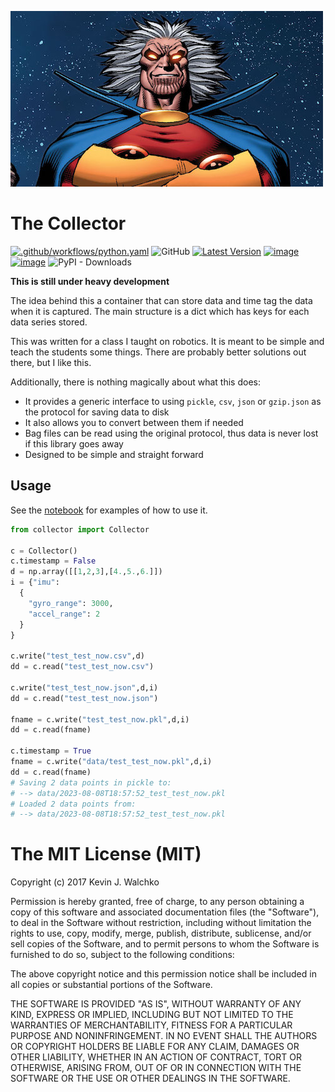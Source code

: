 [![image](https://raw.githubusercontent.com/MomsFriendlyRobotCompany/the-collector/master/pics/header.jpg)](https://github.com/MomsFriendlyRobotCompany/the-collector)

# The Collector

[![.github/workflows/python.yaml](https://github.com/MomsFriendlyRobotCompany/the_collector/actions/workflows/python.yaml/badge.svg)](https://github.com/MomsFriendlyRobotCompany/the_collector/actions/workflows/python.yaml)
![GitHub](https://img.shields.io/github/license/MomsFriendlyRobotCompany/the-collector)
[![Latest Version](https://img.shields.io/pypi/v/the-collector.svg)](https://pypi.python.org/pypi/the-collector/)
[![image](https://img.shields.io/pypi/pyversions/the-collector.svg)](https://pypi.python.org/pypi/the-collector)
[![image](https://img.shields.io/pypi/format/the-collector.svg)](https://pypi.python.org/pypi/the-collector)
![PyPI - Downloads](https://img.shields.io/pypi/dm/opencv_camera?color=aqua)

**This is still under heavy development**

The idea behind this a container that can store data and time tag the
data when it is captured. The main structure is a dict which has keys
for each data series stored.

This was written for a class I taught on robotics. It is meant to be simple and
teach the students some things. There are probably better solutions out there,
but I like this.

Additionally, there is nothing magically about what this does:

- It provides a generic interface to using `pickle`, `csv`, `json` or `gzip.json` as
the protocol for saving data to disk
- It also allows you to convert between them if needed
- Bag files can be read using the original protocol, thus data is never lost
if this library goes away
- Designed to be simple and straight forward

## Usage

See the [notebook](docs/notebooks/the_collector.ipynb) for examples of how to use
it.

```python
from collector import Collector

c = Collector()
c.timestamp = False
d = np.array([[1,2,3],[4.,5.,6.]])
i = {"imu":
  {
    "gyro_range": 3000,
    "accel_range": 2
  }
}

c.write("test_test_now.csv",d)
dd = c.read("test_test_now.csv")

c.write("test_test_now.json",d,i)
dd = c.read("test_test_now.json")

fname = c.write("test_test_now.pkl",d,i)
dd = c.read(fname)

c.timestamp = True
fname = c.write("data/test_test_now.pkl",d,i)
dd = c.read(fname)
# Saving 2 data points in pickle to:
# --> data/2023-08-08T18:57:52_test_test_now.pkl
# Loaded 2 data points from:
# --> data/2023-08-08T18:57:52_test_test_now.pkl
```

# The MIT License (MIT)

Copyright (c) 2017 Kevin J. Walchko

Permission is hereby granted, free of charge, to any person obtaining a
copy of this software and associated documentation files (the
"Software"), to deal in the Software without restriction, including
without limitation the rights to use, copy, modify, merge, publish,
distribute, sublicense, and/or sell copies of the Software, and to
permit persons to whom the Software is furnished to do so, subject to
the following conditions:

The above copyright notice and this permission notice shall be included
in all copies or substantial portions of the Software.

THE SOFTWARE IS PROVIDED "AS IS", WITHOUT WARRANTY OF ANY KIND,
EXPRESS OR IMPLIED, INCLUDING BUT NOT LIMITED TO THE WARRANTIES OF
MERCHANTABILITY, FITNESS FOR A PARTICULAR PURPOSE AND NONINFRINGEMENT.
IN NO EVENT SHALL THE AUTHORS OR COPYRIGHT HOLDERS BE LIABLE FOR ANY
CLAIM, DAMAGES OR OTHER LIABILITY, WHETHER IN AN ACTION OF CONTRACT,
TORT OR OTHERWISE, ARISING FROM, OUT OF OR IN CONNECTION WITH THE
SOFTWARE OR THE USE OR OTHER DEALINGS IN THE SOFTWARE.
